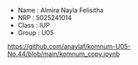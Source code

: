 - Name : Almira Nayla Felisitha
- NRP : 5025241014
- Class : IUP
- Group : U05
  
 https://github.com/anaylaf/komnum-U05-No.44/blob/main/komnum_copy.ipynb
